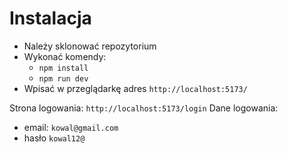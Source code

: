 # Instalacja
- Należy sklonować repozytorium
- Wykonać komendy:
  - `npm install`
  - `npm run dev`
- Wpisać w przeglądarkę adres `http://localhost:5173/`

Strona logowania: `http://localhost:5173/login`
Dane logowania:
  - email: `kowal@gmail.com`
  - hasło `kowal12@`
